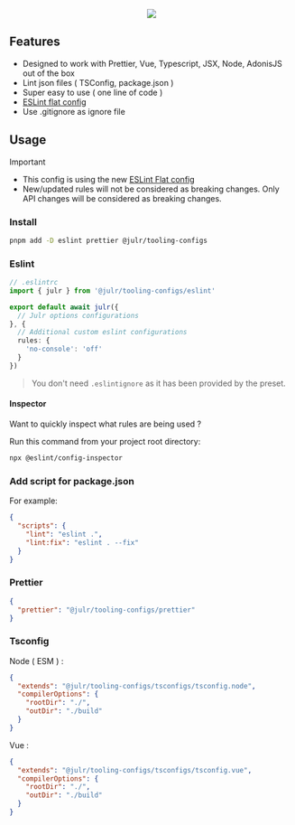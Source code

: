 <p align="center">
  <img src="https://user-images.githubusercontent.com/8337858/194765812-05e19fc8-3820-45c5-8d02-fd838d303200.png">
</p>

## Features

- Designed to work with Prettier, Vue, Typescript, JSX, Node, AdonisJS out of the box
- Lint json files ( TSConfig, package.json )
- Super easy to use ( one line of code )
- [ESLint flat config](https://eslint.org/docs/latest/use/configure/configuration-files-new)
- Use .gitignore as ignore file

## Usage

> [!IMPORTANT]
> - This config is using the new [ESLint Flat config](https://eslint.org/docs/latest/use/configure/configuration-files-new)
> - New/updated rules will not be considered as breaking changes. Only API changes will be considered as breaking changes.

### Install

```bash
pnpm add -D eslint prettier @julr/tooling-configs
```

### Eslint

```ts
// .eslintrc
import { julr } from '@julr/tooling-configs/eslint'

export default await julr({
  // Julr options configurations
}, {
  // Additional custom eslint configurations
  rules: {
    'no-console': 'off'
  }
})
```

> You don't need `.eslintignore` as it has been provided by the preset.

#### Inspector 

Want to quickly inspect what rules are being used ?

Run this command from your project root directory:

```sh
npx @eslint/config-inspector
```


### Add script for package.json

For example:

```json
{
  "scripts": {
    "lint": "eslint .",
    "lint:fix": "eslint . --fix"
  }
}
```

### Prettier

```json
{
  "prettier": "@julr/tooling-configs/prettier"
}
```

### Tsconfig

Node ( ESM ) : 

```json
{
  "extends": "@julr/tooling-configs/tsconfigs/tsconfig.node",
  "compilerOptions": {
    "rootDir": "./",
    "outDir": "./build"
  }
}
```

Vue : 
```json
{
  "extends": "@julr/tooling-configs/tsconfigs/tsconfig.vue",
  "compilerOptions": {
    "rootDir": "./",
    "outDir": "./build"
  }
}
```

